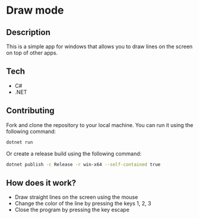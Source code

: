 # Draw mode

## Description

This is a simple app for windows that allows you to draw lines on the screen on top of other apps. 

## Tech
- C#
- .NET

## Contributing

Fork and clone the repository to your local machine. 
You can run it using the following command:

```bash
dotnet run
```

Or create a release build using the following command:

```bash
dotnet publish -c Release -r win-x64 --self-contained true
```

## How does it work?

- Draw straight lines on the screen using the mouse
- Change the color of the line by pressing the keys 1, 2, 3
- Close the program by pressing the key escape
